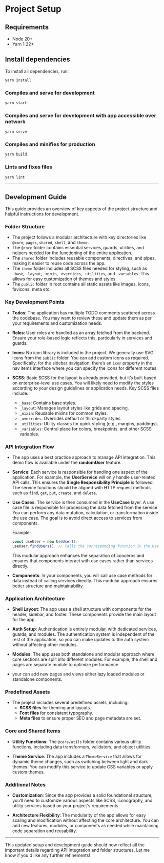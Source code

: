 # Project Setup

## Requirements

- Node 20+
- Yarn 1.22+

## Install dependencies

To install all dependencies, run:

```bash
yarn install
```

### Compiles and serve for development

```bash
yarn start
```

### Compiles and serve for development with app accessible over network

```bash
yarn serve
```

### Compiles and minifies for production

```bash
yarn build
```

### Lints and fixes files

```bash
yarn lint
```

---

## Development Guide

This guide provides an overview of key aspects of the project structure and helpful instructions for development.

### Folder Structure

- The project follows a modular architecture with key directories like `@core`, `pages`, `shared`, `shell`, and `theme`.
- The `@core` folder contains essential services, guards, utilities, and helpers needed for the functioning of the entire application.
- The `shared` folder includes reusable components, directives, and pipes, making it easier to reuse code across the app.
- The `theme` folder includes all SCSS files needed for styling, such as `_base`, `_layout`, `_mixin`, `_overrides`, `_utilities`, and `_variables`. This allows for easy customization of themes and styles.
- The `public` folder in root contains all static assets like images, icons, favicons, meta etc.

### Key Development Points

- **Todos**: The application has multiple TODO comments scattered across the codebase. You may want to review these and update them as per your requirements and customization needs.

- **Roles**: User roles are handled as an array fetched from the backend. Ensure your role-based logic reflects this, particularly in services and guards.

- **Icons**: No icon library is included in the project. We generally use SVG icons from the `public` folder. You can add custom icons as required. Specifically, for the sidebar navigation, there’s an `icon` property in the nav items interface where you can specify the icons for different routes.

- **SCSS**: Basic SCSS for the layout is already provided, but it’s built based on enterprise-level use cases. You will likely need to modify the styles according to your design guidelines or application needs. Key SCSS files include:
  - `_base`: Contains base styles.
  - `_layout`: Manages layout styles like grids and spacing.
  - `_mixin`: Reusable mixins for common styles.
  - `_overrides`: Overrides default or third-party styles.
  - `_utilities`: Utility classes for quick styling (e.g., margins, paddings).
  - `_variables`: Central place for colors, breakpoints, and other SCSS variables.

### API Integration Flow

- The app uses a best practice approach to manage API integration. This demo flow is available under the **randomUser** feature.

- **Service**: Each service is responsible for handling one aspect of the application. For example, the **UserService** will only handle user-related API calls. This ensures the **Single Responsibility Principle** is followed. The service functions should be aligned with HTTP request methods such as `find`, `get`, `put`, `create`, and `delete`.

- **Use Cases**: The service is then consumed in the **UseCase** layer. A use case file is responsible for processing the data fetched from the service. You can perform any data mutation, calculation, or transformation inside the use case. The goal is to avoid direct access to services from components.

  Example:

  ```typescript
  const useUser = new UseUser();
  useUser.findUsers(); // Calls the corresponding function in the UseUser use case
  ```

  This modular approach enhances the separation of concerns and ensures that components interact with use cases rather than services directly.

- **Components**: In your components, you will call use case methods for data instead of calling services directly. This modular approach ensures better structure and maintainability.

### Application Architecture

- **Shell Layout**: The app uses a shell structure with components for the header, sidebar, and footer. These components provide the main layout for the app.

- **Auth Setup**: Authentication is entirely modular, with dedicated services, guards, and modules. The authentication system is independent of the rest of the application, so you can make updates to the auth system without affecting other modules.

- **Modules**: The app uses both standalone and modular approach where core sections are split into different modules. For example, the shell and pages are separate module to optimize performance.
- your can add new pages and views either lazy loaded modules or standalone components.

### Predefined Assets

- The project includes several predefined assets, including:
  - **SCSS files** for theming and layouts.
  - **Font files** for consistent typography.
  - **Meta files** to ensure proper SEO and page metadata are set.

### Core and Shared Items

- **Utility Functions**: The `@core/utils` folder contains various utility functions, including data transformers, validators, and object utilities.

- **Theme Service**: The app includes a `ThemeService` that allows for dynamic theme changes, such as switching between light and dark themes. You can modify this service to update CSS variables or apply custom themes.

### Additional Notes

- **Customization**: Since the app provides a solid foundational structure, you'll need to customize various aspects like SCSS, iconography, and utility services based on your project's requirements.

- **Architecture Flexibility**: The modularity of the app allows for easy scaling and modification without affecting the core architecture. You can add new features, modules, or components as needed while maintaining code separation and reusability.

---

This updated setup and development guide should now reflect all the important details regarding API integration and folder structures. Let me know if you'd like any further refinements!
